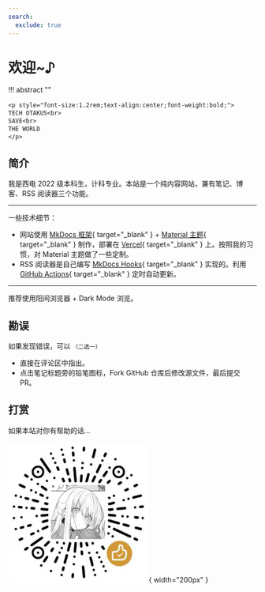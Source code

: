 ```yaml
---
search:
  exclude: true
---
```


# 欢迎~♪

!!! abstract ""

    <p style="font-size:1.2rem;text-align:center;font-weight:bold;">
    TECH OTAKUS<br>
    SAVE<br>
    THE WORLD
    </p>

## 简介

我是西电 2022 级本科生，计科专业。本站是一个纯内容网站，兼有笔记、博客、RSS 阅读器三个功能。

---

一些技术细节：

- 网站使用 [MkDocs 框架](https://www.mkdocs.org/){ target="_blank" } + [Material 主题](https://squidfunk.github.io/mkdocs-material/){ target="_blank" } 制作，部署在 [Vercel](https://vercel.com/){ target="_blank" } 上。按照我的习惯，对 Material 主题做了一些定制。
- RSS 阅读器是自己编写 [MkDocs Hooks](https://www.mkdocs.org/user-guide/configuration/#hooks){ target="_blank" } 实现的。利用 [GitHub Actions](https://docs.github.com/en/actions){ target="_blank" } 定时自动更新。

---

推荐使用阳间浏览器 + Dark Mode 浏览。

## 勘误

如果发现错误，可以 <small>（二选一）</small>

- 直接在评论区中指出。
- 点击笔记标题旁的铅笔图标，Fork GitHub 仓库后修改源文件，最后提交 PR。

## 打赏

如果本站对你有帮助的话...

![Sponsor Me!](assets/images/sponsor.png){ width="200px" }

